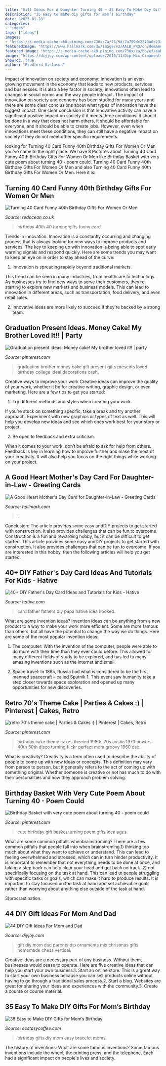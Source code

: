 ```yaml
---
title: "Gift Ideas For A Daughter Turning 40 ~ 35 Easy To Make Diy Gifts For Mom’s Birthday"
description: "35 easy to make diy gifts for mom’s birthday"
date: "2023-01-28"
categories:
- "ideas"
tags: ["ideas"]
images:
- "https://s-media-cache-ak0.pinimg.com/736x/7a/75/9d/7a759dc2213a0e233fcf26c6b3c0611f.jpg"
featuredImage: "https://www.hallmark.com/dw/image/v2/AALB_PRD/on/demandware.static/-/Sites-hallmark-master/default/dw42c68f5a/images/finished-goods/products/499MOA6432/Floral-&amp;-Dots-Mothers-Day-Card-for-DaughterinLaw_499MOA6432_02.jpg?sw=1920"
featured_image: "https://s-media-cache-ak0.pinimg.com/736x/ea/bb/ef/eabbef2da22f3fe97c7f4e45bdb744b4.jpg"
image: "https://diyjoy.com/wp-content/uploads/2015/11/Dip-Mix-Ornaments.jpg"
ShowToc: true
author: "Bradford Gislason"
---
```



Impact of innovation on society and economy:
Innovation is an ever-growing movement in the economy that leads to new products, services and businesses. It is also a key factor in society; innovations often lead to changes in social norms and the way people interact. The impact of innovation on society and economy has been studied for many years and there are some clear conclusions about what types of innovation have the biggest impact. 
One clear conclusion is that innovative activity can have a significant positive impact on society if it meets three conditions: it should be done in a way that does not harm others, it should be affordable for everyone, and it should be able to create jobs. However, even when innovations meet these conditions, they can still have a negative impact on society if they do not meet other specific requirements.

	

		
looking for Turning 40 Card Funny 40th Birthday Gifts For Women Or Men you've came to the right place. We have 8 Pictures about Turning 40 Card Funny 40th Birthday Gifts For Women Or Men like Birthday Basket with very cute poem about turning 40 - poem could, Turning 40 Card Funny 40th Birthday Gifts For Women Or Men and also Turning 40 Card Funny 40th Birthday Gifts For Women Or Men. Here it is:
		
    
## Turning 40 Card Funny 40th Birthday Gifts For Women Or Men

<img loading=lazy src="https://www.redocean.co.uk/image/cache/products/16714/image06_2000-1500x1500.jpg" onerror="this.onerror=null;this.src='https://tse1.mm.bing.net/th?id=OIP.iBKBzanlvzpNxxXiYDIeMAHaHa&amp;pid=15.1';" alt="Turning 40 Card Funny 40th Birthday Gifts For Women Or Men">

_Source: redocean.co.uk_

>birthday 40th 40 turning gifts funny card. 

	

Trends in innovation:
Innovation is a constantly occurring and changing process that is always looking for new ways to improve products and services. The key to keeping up with innovation is being able to spot early warning signals and respond quickly. Here are some trends you may want to keep an eye on in order to stay ahead of the curve:
1. Innovation is spreading rapidly beyond traditional markets.

This trend can be seen in many industries, from healthcare to technology. As businesses try to find new ways to serve their customers, they’re starting to explore new markets and business models. This can lead to innovation in different areas, such as transportation, food delivery, and even retail sales.

2. Innovative ideas are more likely to succeed if they're backed by a strong team.

    
## Graduation Present Ideas. Money Cake! My Brother Loved It!! | Party

<img loading=lazy src="https://s-media-cache-ak0.pinimg.com/736x/ea/bb/ef/eabbef2da22f3fe97c7f4e45bdb744b4.jpg" onerror="this.onerror=null;this.src='https://tse3.mm.bing.net/th?id=OIP.FQLg3L-xQL588TVMNoGtTgHaJ3&amp;pid=15.1';" alt="Graduation present ideas. Money cake! My brother loved it!! | party">

_Source: pinterest.com_

>graduation brother money cake gift present gifts presents loved birthday college ideal decorations cash. 

	

Creative ways to improve your work
Creative ideas can improve the quality of your work, whether it be for creative writing, graphic design, or even marketing. Here are a few tips to get you started:
1. Try different methods and styles when creating your work.

If you’re stuck on something specific, take a break and try another approach. Experiment with new graphics or types of text as well. This will help you develop new ideas and see which ones work best for your story or project.

2. Be open to feedback and extra criticism.

When it comes to your work, don’t be afraid to ask for help from others. Feedback is key in learning how to improve further and make the most of your creativity. It will also help you focus on the right things while working on your project.


    
## A Good Heart Mother&#039;s Day Card For Daughter-in-Law - Greeting Cards

<img loading=lazy src="https://www.hallmark.com/dw/image/v2/AALB_PRD/on/demandware.static/-/Sites-hallmark-master/default/dw42c68f5a/images/finished-goods/products/499MOA6432/Floral-&amp;-Dots-Mothers-Day-Card-for-DaughterinLaw_499MOA6432_02.jpg?sw=1920" onerror="this.onerror=null;this.src='https://tse2.mm.bing.net/th?id=OIP.O3LUEINB1uyT0NmLp2SbvgHaHa&amp;pid=15.1';" alt="A Good Heart Mother&#039;s Day Card for Daughter-in-Law - Greeting Cards">

_Source: hallmark.com_

>. 

	

Conclusion: The article provides some easy andDIY projects to get started with construction. It also provides challenges that can be fun to overcome.
Construction is a fun and rewarding hobby, but it can be difficult to get started. This article provides some easy andDIY projects to get started with construction. It also provides challenges that can be fun to overcome. If you are interested in this hobby, then the following articles will help you get started.

    
## 40+ DIY Father&#039;s Day Card Ideas And Tutorials For Kids - Hative

<img loading=lazy src="https://hative.com/wp-content/uploads/2015/05/fathers-day-card/16-fathers-day-card.jpg" onerror="this.onerror=null;this.src='https://tse4.mm.bing.net/th?id=OIP.3zp9H2XA4KxU5_DVAno-HgHaJ6&amp;pid=15.1';" alt="40+ DIY Father&#039;s Day Card Ideas and Tutorials for Kids - Hative">

_Source: hative.com_

>card father fathers diy papa hative idea hooked. 

	

What are some invention ideas?
Invention ideas can be anything from a new product to a way to make your work more efficient. Some are more famous than others, but all have the potential to change the way we do things. Here are some of the most popular invention ideas: 
1) The computer: With the invention of the computer, people were able to do more with their time than they ever could before. This allowed for many different fields of study to be explored, and has led to many amazing inventions such as the internet and email.

2) Space travel: In 1865, Russia had what is considered to be the first manned spacecraft – called Sputnik 1. This event saw humanity take a step closer towards space exploration and opened up many opportunities for new discoveries.

    
## Retro 70&#039;s Theme Cake | Parties &amp; Cakes :) | Pinterest | Cakes, Retro

<img loading=lazy src="https://s-media-cache-ak0.pinimg.com/736x/7a/75/9d/7a759dc2213a0e233fcf26c6b3c0611f.jpg" onerror="this.onerror=null;this.src='https://tse4.mm.bing.net/th?id=OIP.xMCoe-DX4K8RHuIIQDON_gHaLJ&amp;pid=15.1';" alt="retro 70&#039;s theme cake | Parties &amp; Cakes :) | Pinterest | Cakes, Retro">

_Source: pinterest.com_

>birthday cake theme cakes themed 1960s 70s austin 1970 powers 40th 50th disco turning flickr perfect mom groovy 1960 dsc. 

	

What is creativity?
Creativity is a term often used to describe the ability of people to come up with new ideas or concepts. This definition may vary from person to person, but it generally refers to the act of coming up with something original. Whether someone is creative or not has much to do with their personalities and how they approach problem solving.

    
## Birthday Basket With Very Cute Poem About Turning 40 - Poem Could

<img loading=lazy src="https://i.pinimg.com/originals/db/06/7e/db067ef2a11a5aa455f6300b63abc18b.jpg" onerror="this.onerror=null;this.src='https://tse2.mm.bing.net/th?id=OIP.ZR2vVDEcxRAQ-pe_7FDFqgHaLi&amp;pid=15.1';" alt="Birthday Basket with very cute poem about turning 40 - poem could">

_Source: pinterest.com_

>cute birthday gift basket turning poem gifts idea ages. 

	

What are some common pitfalls whenbrainstroming?
There are a few common pitfalls that people fall into when brainstroming.1) thinking too much about what they want to achieve or understand. This can lead to feeling overwhelmed and stressed, which can in turn hinder productivity. It is important to remember that not everything needs to be done at once, and taking a step back can help clear your head and get back on track.
2) not specifically focusing on the task at hand. This can lead to people struggling with specific tasks or goals, which can make it hard to produce results. It is important to stay focused on the task at hand and set achievable goals rather than worrying about anything else outside of the task at hand.

3)procrastination.

    
## 44 DIY Gift Ideas For Mom And Dad

<img loading=lazy src="https://diyjoy.com/wp-content/uploads/2015/11/Dip-Mix-Ornaments.jpg" onerror="this.onerror=null;this.src='https://tse1.mm.bing.net/th?id=OIP.6X_KfZ5oqqioEdJNwSbGSAHaPJ&amp;pid=15.1';" alt="44 DIY Gift Ideas For Mom and Dad">

_Source: diyjoy.com_

>gift diy mom dad parents dip ornaments mix christmas gifts homemade chess vertical. 

	

Creative ideas are a necessary part of any business. Without them, businesses would cease to operate. Here are five creative ideas that can help you start your own business:1. Start an online store. This is a great way to start your own business because you can sell products online without having to go through a traditional sales process.2. Start a blog. Websites are great for sharing your ideas and experiences with the community.3. Create a course or course material.

    
## 35 Easy To Make DIY Gifts For Mom’s Birthday

<img loading=lazy src="https://i2.wp.com/www.ecstasycoffee.com/wp-content/uploads/2017/04/bracelet.jpg?resize=750%2C610" onerror="this.onerror=null;this.src='https://tse1.mm.bing.net/th?id=OIP.oCVBHYwOtKVOMj0XcYASbQHaGB&amp;pid=15.1';" alt="35 Easy to Make DIY Gifts for Mom’s Birthday">

_Source: ecstasycoffee.com_

>birthday gifts diy mom easy bracelet moms. 

	

The history of inventions: What are some famous inventions?
Some famous inventions include the wheel, the printing press, and the telephone. Each had a significant impact on people's lives and society.

